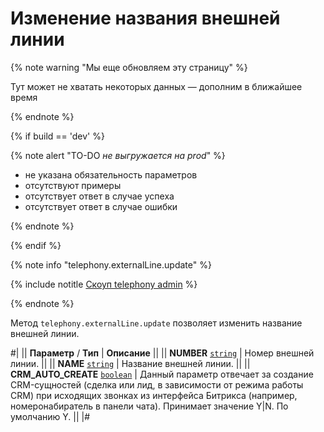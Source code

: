 # Изменение названия внешней линии

{% note warning "Мы еще обновляем эту страницу" %}

Тут может не хватать некоторых данных — дополним в ближайшее время

{% endnote %}

{% if build == 'dev' %}

{% note alert "TO-DO _не выгружается на prod_" %}

- не указана обязательность параметров
- отсутствуют примеры
- отсутствует ответ в случае успеха
- отсутствует ответ в случае ошибки

{% endnote %}

{% endif %}

{% note info "telephony.externalLine.update" %}

{% include notitle [Скоуп telephony admin](./_includes/scope-telephony-admin.md) %}

{% endnote %}

Метод `telephony.externalLine.update` позволяет изменить название внешней линии.

#|
|| **Параметр** / **Тип** | **Описание** ||
|| **NUMBER** 
[`string`](../data-types.md) | Номер внешней линии. ||
|| **NAME** 
[`string`](../data-types.md) | Название внешней линии. ||
|| **CRM_AUTO_CREATE** 
[`boolean`](../data-types.md) | Данный параметр отвечает за создание CRM-сущностей (сделка или лид, в зависимости от режима работы CRM) при исходящих звонках из интерфейса Битрикса (например, номеронабиратель в панели чата). Принимает значение Y\|N. По умолчанию Y. ||
|#